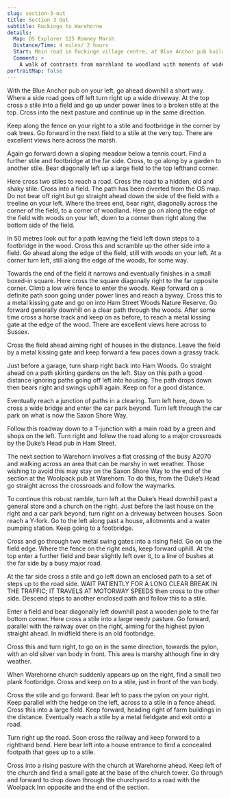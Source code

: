 ```yaml
---
slug: section-3-out
title: Section 3 Out
subtitle: Ruckinge to Warehorne
details:
  Map: OS Explorer 125 Romney Marsh
  Distance/Time: 4 miles/ 2 hours
  Start: Main road in Ruckinge village centre, at Blue Anchor pub building
  Comment: >
    A walk of contrasts from marshland to woodland with moments of wide ranging views. It does, however, explore paths not in regular use and not in evidence over rough terrain. Woodland paths are not well waymarked and can be confused with other paths and tracks. There are many stiles, some in poor condition. A big decision needs to be made about the last section. The A2070 bypass road is very busy with very fast traffic. Rush hours, Sundays and Bank Holidays may generate extra traffic. If in doubt take the alternative suggested route.
portraitMap: false
---
```

With the Blue Anchor pub on your left, go ahead downhill a short way. Where a side road goes off left turn right up a wide driveway. At the top cross a stile into a field and go up under power lines to a broken stile at the top. Cross into the next pasture and continue up in the same direction.

Keep along the fence on your right to a stile and footbridge in the corner by oak trees. Go forward in the next field to a stile at the very top. There are excellent views here across the marsh.

Again go forward down a sloping meadow below a tennis court. Find a further stile and footbridge at the far side. Cross, to go along by a garden to another stile. Bear diagonally left up a large field to the top lefthand corner.

Here cross two stiles to reach a road. Cross the road to a hidden, old and shaky stile. Cross into a field. The path has been diverted from the OS map. Do not bear off right but go straight ahead down the side of the field with a treeline on your left. Where the trees end, bear right, diagonally across the corner of the field, to a corner of woodland. Here go on along the edge of the field with woods on your left, down to a corner then right along the bottom side of the field.

In 50 metres look out for a path leaving the field left down steps to a footbridge in the wood. Cross this and scramble up the other side into a field. Go ahead along the edge of the field, still with woods on your left. At a corner turn left, still along the edge of the woods, for some way.

Towards the end of the field it narrows and eventually finishes in a small boxed-in square. Here cross the square diagonally right to the far opposite corner. Climb a low wire fence to enter the woods. Keep forward on a definite path soon going under power lines and reach a byway. Cross this to a metal kissing gate and go on into Ham Street Woods Nature Reserve. Go forward generally downhill on a clear path through the woods. After some time cross a horse track and keep on as before, to reach a metal kissing gate at the edge of the wood. There are excellent views here across to Sussex.

Cross the field ahead aiming right of houses in the distance. Leave the field by a metal kissing gate and keep forward a few paces down a grassy track.

Just before a garage, turn sharp right back into Ham Woods. Go straight ahead on a path skirting gardens on the left. Stay on this path a good distance ignoring paths going off left into housing. The path drops down then bears right and swings uphill again. Keep on for a good distance.

Eventually reach a junction of paths in a clearing. Turn left here, down to cross a wide bridge and enter the car park beyond. Turn left through the car park on what is now the Saxon Shore Way.

Follow this roadway down to a T-junction with a main road by a green and shops on the left. Turn right and follow the road along to a major crossroads by the Duke’s Head pub in Ham Street.

The next section to Warehorn involves a flat crossing of the busy A2070 and walking across an area that can be marshy in wet weather. Those wishing to avoid this may stay on the Saxon Shore Way to the end of the section at the Woolpack pub at Warehorn. To do this, from the Duke’s Head go straight across the crossroads and follow the waymarks.

To continue this robust ramble, turn left at the Duke’s Head downhill past a general store and a church on the right. Just before the last house on the right and a car park beyond, turn right on a driveway between houses. Soon reach a Y-fork. Go to the left along past a house, allotments and a water pumping station. Keep going to a footbridge.

Cross and go through two metal swing gates into a rising field. Go on up the field edge. Where the fence on the right ends, keep forward uphill. At the top enter a further field and bear slightly left over it, to a line of bushes at the far side by a busy major road.

At the far side cross a stile and go left down an enclosed path to a set of steps up to the road side. WAIT PATIENTLY FOR A LONG CLEAR BREAK IN THE TRAFFIC; IT TRAVELS AT MOTORWAY SPEEDS then cross to the other side. Descend steps to another enclosed path and follow this to a stile.

Enter a field and bear diagonally left downhill past a wooden pole to the far bottom corner. Here cross a stile into a large reedy pasture. Go forward, parallel with the railway over on the right, aiming for the highest pylon straight ahead. In midfield there is an old footbridge.

Cross this and turn right, to go on in the same direction, towards the pylon, with an old silver van body in front. This area is marshy although fine in dry weather.

When Warehorne church suddenly appears up on the right, find a small two plank footbridge. Cross and keep on to a stile, just in front of the van body.

Cross the stile and go forward. Bear left to pass the pylon on your right. Keep parallel with the hedge on the left, across to a stile in a fence ahead. Cross this into a large field. Keep forward, heading right of farm buildings in the distance. Eventually reach a stile by a metal fieldgate and exit onto a road.

Turn right up the road. Soon cross the railway and keep forward to a righthand bend. Here bear left into a house entrance to find a concealed footpath that goes up to a stile.

Cross into a rising pasture with the church at Warehorne ahead. Keep left of the church and find a small gate at the base of the church tower. Go through and forward to drop down through the churchyard to a road with the Woolpack Inn opposite and the end of the section.

